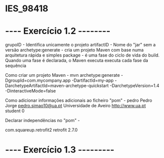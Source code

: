 # IES_98418

# ---- Exercício 1.2 --------

grupoID - Identifica unicamente o projeto
artifactID - Nome do "jar" sem a versão
archetype:generate - cria um projeto Maven com base numa arquitetura rápida e simples
package - é uma fase do ciclo de vida do build. Quando uma fase é declarada, o Maven executa executa cada fase da sequência

 Como criar um projeto Maven - mvn archetype:generate -DgroupId=com.mycompany.app -DartifactId=my-app -DarchetypeArtifactId=maven-archetype-quickstart -DarchetypeVersion=1.4 -DinteractiveMode=false

 Como adicionar informações adicionais ao ficheiro "pom" -
  <developers>
        <developer>
            <id>pedro</id>
            <name>Pedro Jorge</name>
            <email>pedro.simao10@ua.pt</email>
            <organization>Universidade de Aveiro</organization>
            <organizationUrl>http://www.ua.pt</organizationUrl>
            <roles>
                <role>student</role>
            </roles>
            <timezone>0</timezone>
        </developer>
    </developers>

Declarar independências no "pom" - 

<groupId>com.squareup.retrofit2</groupId>
      <artifactId>retrofit</artifactId>
      <version>2.7.0</version>
     
# ---- Exercício 1.3 ---------

